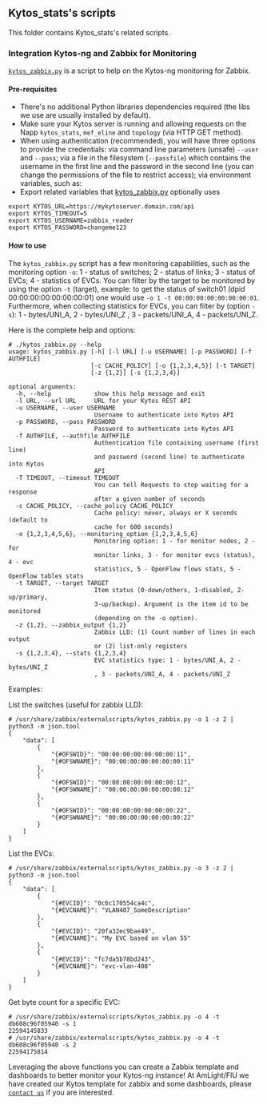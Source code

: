 ## Kytos_stats's scripts

This folder contains Kytos_stats's related scripts.

### Integration Kytos-ng and Zabbix for Monitoring

[`kytos_zabbix.py`](./kytos_zabbix.py) is a script to help on the Kytos-ng monitoring for Zabbix.

#### Pre-requisites

- There's no additional Python libraries dependencies required (the libs we use are usually installed by default).
- Make sure your Kytos server is running and allowing requests on the Napp `kytos_stats`, `mef_eline` and `topology` (via HTTP GET method).
- When using authentication (recommended), you will have three options to provide the credentials: via command line parameters (unsafe) `--user` and `--pass`; via a file in the filesystem (`--passfile`) which contains the username in the first line and the password in the second line (you can change the permissions of the file to restrict access); via environment variables, such as:
- Export  related variables that [kytos_zabbix.py](scripts/kytos_zabbix.py) optionally uses

```
export KYTOS_URL=https://mykytoserver.domain.com/api
export KYTOS_TIMEOUT=5
export KYTOS_USERNAME=zabbix_reader
export KYTOS_PASSWORD=changeme123
```

#### How to use

The `kytos_zabbix.py` script has a few monitoring capabilities, such as the monitoring option `-o`: 1 - status of switches; 2 - status of links; 3 - status of EVCs; 4 - statistics of EVCs. You can filter by the target to be monitored by using the option `-t` (target), example: to get the status of switch01 (dpid 00:00:00:00:00:00:00:01) one would use `-o 1 -t 00:00:00:00:00:00:00:01`. Furthermore, when collecting statistics for EVCs, you can filter by (option `-s`): 1 - bytes/UNI_A, 2 - bytes/UNI_Z , 3 - packets/UNI_A, 4 - packets/UNI_Z.

Here is the complete help and options:

```
# ./kytos_zabbix.py --help
usage: kytos_zabbix.py [-h] [-l URL] [-u USERNAME] [-p PASSWORD] [-f AUTHFILE]
                       [-c CACHE_POLICY] [-o {1,2,3,4,5}] [-t TARGET]
                       [-z {1,2}] [-s {1,2,3,4}]

optional arguments:
  -h, --help            show this help message and exit
  -l URL, --url URL     URL for your Kytos REST API
  -u USERNAME, --user USERNAME
                        Username to authenticate into Kytos API
  -p PASSWORD, --pass PASSWORD
                        Password to authenticate into Kytos API
  -f AUTHFILE, --authfile AUTHFILE
                        Authentication file containing username (first line)
                        and password (second line) to authenticate into Kytos
                        API
  -T TIMEOUT, --timeout TIMEOUT
                        You can tell Requests to stop waiting for a response
                        after a given number of seconds
  -c CACHE_POLICY, --cache_policy CACHE_POLICY
                        Cache policy: never, always or X seconds (default to
                        cache for 600 seconds)
  -o {1,2,3,4,5,6}, --monitoring_option {1,2,3,4,5,6}
                        Monitoring option: 1 - for monitor nodes, 2 - for
                        monitor links, 3 - for monitor evcs (status), 4 - evc
                        statistics, 5 - OpenFlow flows stats, 5 - OpenFlow tables stats
  -t TARGET, --target TARGET
                        Item status (0-down/others, 1-disabled, 2-up/primary,
                        3-up/backup). Argument is the item id to be monitored
                        (depending on the -o option).
  -z {1,2}, --zabbix_output {1,2}
                        Zabbix LLD: (1) Count number of lines in each output
                        or (2) list-only registers
  -s {1,2,3,4}, --stats {1,2,3,4}
                        EVC statistics type: 1 - bytes/UNI_A, 2 - bytes/UNI_Z
                        , 3 - packets/UNI_A, 4 - packets/UNI_Z
```

Examples:

List the switches (useful for zabbix LLD):
```
# /usr/share/zabbix/externalscripts/kytos_zabbix.py -o 1 -z 2 | python3 -m json.tool
{
    "data": [
        {
            "{#OFSWID}": "00:00:00:00:00:00:00:11",
            "{#OFSWNAME}": "00:00:00:00:00:00:00:11"
        },
        {
            "{#OFSWID}": "00:00:00:00:00:00:00:12",
            "{#OFSWNAME}": "00:00:00:00:00:00:00:12"
        },
        {
            "{#OFSWID}": "00:00:00:00:00:00:00:22",
            "{#OFSWNAME}": "00:00:00:00:00:00:00:22"
        }
    ]
}
```

List the EVCs:

```
# /usr/share/zabbix/externalscripts/kytos_zabbix.py -o 3 -z 2 | python3 -m json.tool
{
    "data": [
        {
            "{#EVCID}": "0c6c170554ca4c",
            "{#EVCNAME}": "VLAN407_SomeDescription"
        },
        {
            "{#EVCID}": "20fa32ec9bae49",
            "{#EVCNAME}": "My EVC based on vlan 55"
        },
        {
            "{#EVCID}": "fc7da5b78bd243",
            "{#EVCNAME}": "evc-vlan-408"
        }
    ]
}
```

Get byte count for a specific EVC:

```
# /usr/share/zabbix/externalscripts/kytos_zabbix.py -o 4 -t db608c96f05940 -s 1
22594145833
# /usr/share/zabbix/externalscripts/kytos_zabbix.py -o 4 -t db608c96f05940 -s 2
22594175814
```

Leveraging the above functions you can create a Zabbix template and dashboards to better monitor your Kytos-ng instance! At AmLight/FIU we have created our Kytos template for zabbix and some dashboards, please [`contact us`](https://www.amlight.net) if you are interested.
